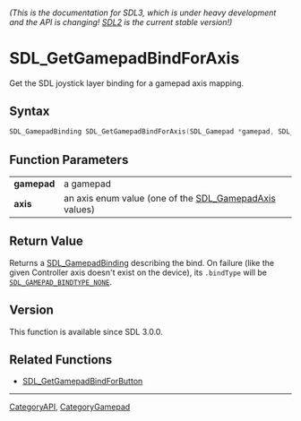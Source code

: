 ###### (This is the documentation for SDL3, which is under heavy development and the API is changing! [SDL2](https://wiki.libsdl.org/SDL2/) is the current stable version!)
# SDL_GetGamepadBindForAxis

Get the SDL joystick layer binding for a gamepad axis mapping.

## Syntax

```c
SDL_GamepadBinding SDL_GetGamepadBindForAxis(SDL_Gamepad *gamepad, SDL_GamepadAxis axis);

```

## Function Parameters

|                 |                                                                           |
| --------------- | ------------------------------------------------------------------------- |
| **gamepad**     | a gamepad                                                                 |
| **axis**        | an axis enum value (one of the [SDL_GamepadAxis](SDL_GamepadAxis) values) |

## Return Value

Returns a [SDL_GamepadBinding](SDL_GamepadBinding) describing the bind. On
failure (like the given Controller axis doesn't exist on the device), its
`.bindType` will be
[`SDL_GAMEPAD_BINDTYPE_NONE`](SDL_GAMEPAD_BINDTYPE_NONE).

## Version

This function is available since SDL 3.0.0.

## Related Functions

* [SDL_GetGamepadBindForButton](SDL_GetGamepadBindForButton)

----
[CategoryAPI](CategoryAPI), [CategoryGamepad](CategoryGamepad)


